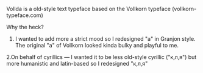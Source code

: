 Vollda is a old-style text typeface based on the Vollkorn typeface (vollkorn-typeface.com)

Why the heck?
1. I wanted to add more a strict mood so I redesigned "a" in Granjon style.
The original "a" of Vollkorn looked kinda bulky and playful to me.

2.On behalf of cyrillics — I wanted it to be less old-style cyrillic ("к,л,я")
but more humanistic and latin-based so I redesigned "к,л,я"
